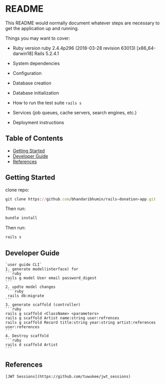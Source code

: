 # README

This README would normally document whatever steps are necessary to get the
application up and running.

Things you may want to cover:

* Ruby version
ruby 2.4.4p296 (2018-03-28 revision 63013) [x86_64-darwin18]
Rails 5.2.4.1

* System dependencies

* Configuration

* Database creation

* Database initialization

* How to run the test suite
 ```rails s```

* Services (job queues, cache servers, search engines, etc.)

* Deployment instructions



## Table of Contents

  - [Getting Started](#getting-started)
  - [Developer Guide](#developer-guide)
  - [References](#references)

## Getting Started

clone repo:

```ruby
git clone https://github.com/bhandaribhumin/rails-donation-app.git
```

Then run:

```ruby
bundle install
```

Then run:

```ruby
rails s
```

## Developer Guide
    `user guide CLI`
    1. generate model(interface) for 
    ```ruby
    rails g model User email password_digest 
    ```
    2. updte model changes
     ```ruby
     rails db:migrate
    ``` 
    3. generate scaffold (controller)
    ```ruby
    rails g scaffold <ClassName> <parameters>
    rails g scaffold Artist name:string user:refrences
    rails g scaffold Record title:string year:string artist:references user:references
    ``` 
    4. Destroy scaffold 
    ```ruby
    rails d scaffold Artist
    ```

## References
    [JWT Sessions](https://github.com/tuwukee/jwt_sessions)

